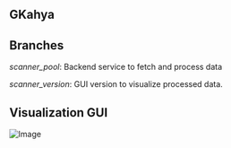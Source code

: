 ## GKahya

## Branches
*scanner_pool*: Backend service to fetch and process data

*scanner_version*: GUI version to visualize processed data.

## Visualization GUI

![Image](https://raw.githubusercontent.com/thejrace/gitas_kahya/master/gui.gif)

